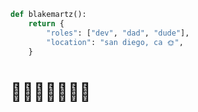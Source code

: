 
```python
def blakemartz():
    return {
        "roles": ["dev", "dad", "dude"],
        "location": "san diego, ca 🌞",
    }
```

# 👨‍💻👨‍👧‍👦🏄‍♂️
